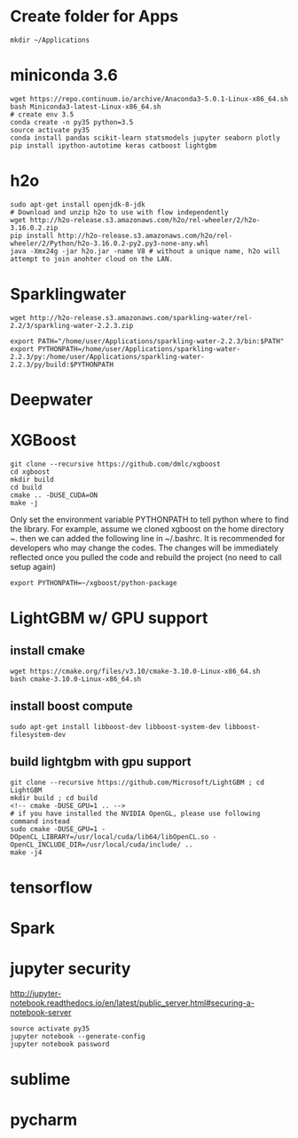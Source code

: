 # Create folder for Apps
```
mkdir ~/Applications
```

# miniconda 3.6
```
wget https://repo.continuum.io/archive/Anaconda3-5.0.1-Linux-x86_64.sh
bash Miniconda3-latest-Linux-x86_64.sh
# create env 3.5
conda create -n py35 python=3.5
source activate py35
conda install pandas scikit-learn statsmodels jupyter seaborn plotly 
pip install ipython-autotime keras catboost lightgbm
```

# h2o
```
sudo apt-get install openjdk-8-jdk
# Download and unzip h2o to use with flow independently
wget http://h2o-release.s3.amazonaws.com/h2o/rel-wheeler/2/h2o-3.16.0.2.zip
pip install http://h2o-release.s3.amazonaws.com/h2o/rel-wheeler/2/Python/h2o-3.16.0.2-py2.py3-none-any.whl
java -Xmx24g -jar h2o.jar -name V8 # without a unique name, h2o will attempt to join anohter cloud on the LAN.
```

# Sparklingwater
```
wget http://h2o-release.s3.amazonaws.com/sparkling-water/rel-2.2/3/sparkling-water-2.2.3.zip
```
```
export PATH="/home/user/Applications/sparkling-water-2.2.3/bin:$PATH"
export PYTHONPATH=/home/user/Applications/sparkling-water-2.2.3/py:/home/user/Applications/sparkling-water-2.2.3/py/build:$PYTHONPATH
```
# Deepwater

# XGBoost
```
git clone --recursive https://github.com/dmlc/xgboost
cd xgboost
mkdir build
cd build
cmake .. -DUSE_CUDA=ON
make -j
```
Only set the environment variable PYTHONPATH to tell python where to find the library. For example, assume we cloned xgboost on the home directory ~. then we can added the following line in ~/.bashrc. It is recommended for developers who may change the codes. The changes will be immediately reflected once you pulled the code and rebuild the project (no need to call setup again)
```
export PYTHONPATH=~/xgboost/python-package
```

# LightGBM w/ GPU support 
## install cmake
```
wget https://cmake.org/files/v3.10/cmake-3.10.0-Linux-x86_64.sh
bash cmake-3.10.0-Linux-x86_64.sh
```
## install boost compute
```
sudo apt-get install libboost-dev libboost-system-dev libboost-filesystem-dev
```
## build lightgbm with gpu support
```
git clone --recursive https://github.com/Microsoft/LightGBM ; cd LightGBM
mkdir build ; cd build
<!-- cmake -DUSE_GPU=1 .. -->
# if you have installed the NVIDIA OpenGL, please use following command instead
sudo cmake -DUSE_GPU=1 -DOpenCL_LIBRARY=/usr/local/cuda/lib64/libOpenCL.so -OpenCL_INCLUDE_DIR=/usr/local/cuda/include/ ..
make -j4
```

# tensorflow

# Spark

# jupyter security
http://jupyter-notebook.readthedocs.io/en/latest/public_server.html#securing-a-notebook-server
```
source activate py35
jupyter notebook --generate-config
jupyter notebook password
```

# sublime

# pycharm
